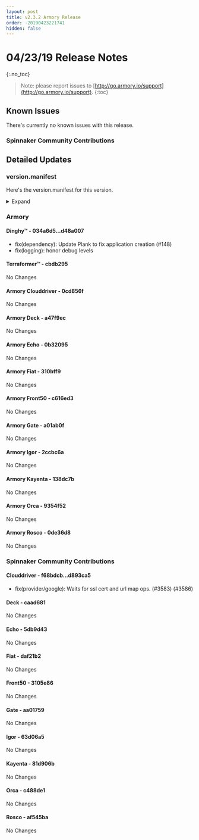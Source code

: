 ```yaml
---
layout: post
title: v2.3.2 Armory Release
order: -20190423221741
hidden: false
---
```


# 04/23/19 Release Notes
{:.no_toc}

> Note: please report issues to [http://go.armory.io/support](http://go.armory.io/support).
{:toc}


## Known Issues
There's currently no known issues with this release.

###  Spinnaker Community Contributions
## Detailed Updates

### version.manifest
Here's the version.manifest for this version.
<details><summary>Expand</summary>
<pre class="highlight">
<code>export jenkins_build_number=376
export packager_version=aed990e
export oss_release_type=stable
export armoryspinnaker_version=2.3.2-rc376
export armoryspinnaker_version_manifest_url=https://s3-us-west-2.amazonaws.com/armory-web/install/release/armoryspinnaker-v2.3.2-rc376-version.manifest
export deck_version=2.7.7-caad681-stable7
export deck_armory_version=2.7.7-a47f9ec-caad681-rc27
export kork_version=3.8.1-5814b41-stable139
export igor_version=1.1.1-63d06a5-stable154
export igor_armory_version=1.1.1-2ccbc6a-63d06a5-rc155
export front50_armory_version=0.15.2-c616ed3-3105e86-rc85
export front50_version=0.15.2-3105e86-stable85
export clouddriver_version=4.3.9-d893ca5-stable157
export clouddriver_armory_version=4.3.9-0cd856f-d893ca5-rc156
export spinnaker_monitoring_version=0.11.2-232c84a-rc5
export echo_version=2.3.1-5db9d43-stable156
export echo_armory_version=2.3.1-0b32095-5db9d43-rc111
export kayenta_armory_version=0.6.1-138dc7b-81d906b-rc151
export kayenta_version=0.6.1-81d906b-stable153
export dinghy_version=0.0.2-d48a007-rc38
export rosco_armory_version=0.10.0-0de36d8-af545ba-rc151
export rosco_version=0.10.0-af545ba-stable153
export gate_armory_version=1.5.3-a01ab0f-aa01759-rc157
export gate_version=1.5.3-aa01759-stable156
export terraformer_version=0.0.1-cbdb295-rc8
export orca_version=2.4.2-c488de1-stable154
export orca_armory_version=2.4.2-9354f52-c488de1-rc154
export fiat_armory_version=1.3.2-310bff9-daf21b2-rc154
export fiat_version=1.3.2-daf21b2-stable154</code>
</pre>
</details>


### Armory
#### Dinghy&trade; - 034a6d5...d48a007
 - fix(dependency): Update Plank to fix application creation (#148)
 - fix(logging): honor debug levels

#### Terraformer&trade; - cbdb295
No Changes

#### Armory Clouddriver  - 0cd856f
No Changes

#### Armory Deck  - a47f9ec
No Changes

#### Armory Echo  - 0b32095
No Changes

#### Armory Fiat  - 310bff9
No Changes

#### Armory Front50  - c616ed3
No Changes

#### Armory Gate  - a01ab0f
No Changes

#### Armory Igor  - 2ccbc6a
No Changes

#### Armory Kayenta  - 138dc7b
No Changes

#### Armory Orca  - 9354f52
No Changes

#### Armory Rosco  - 0de36d8
No Changes

###  Spinnaker Community Contributions

#### Clouddriver  - f68bdcb...d893ca5
 - fix(provider/google): Waits for ssl cert and url map ops. (#3583) (#3586)

#### Deck  - caad681
No Changes

#### Echo  - 5db9d43
No Changes

#### Fiat  - daf21b2
No Changes

#### Front50  - 3105e86
No Changes

#### Gate  - aa01759
No Changes

#### Igor  - 63d06a5
No Changes

#### Kayenta  - 81d906b
No Changes

#### Orca  - c488de1
No Changes

#### Rosco  - af545ba
No Changes
